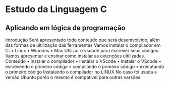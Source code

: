 # Estudo da Linguagem C
## Aplicando em lógica de programação
 
Introdução
Será apresentado todo conteúdo que será desemvolvido, além das formas de ultilização das ferramentas
Vamos instalar o compilador em C:
•	Linux
•	Windons
•	Mac
Utilizar o vscode para escrever seus códigos. Vamos apresentar e ensinar como instalar as extenções ultilizadas.
Conteúdo
•	instalar o compilador
•	instalar o VScode
•	instalar o VScode
•	escrevendo o primeiro código
•	compilando o primeiro código
•	executando o primeiro código
Instalando o compilador no LINUX
No caso foi usada a versão Ubuntu porén o mesmo é compativel para outras versões.


